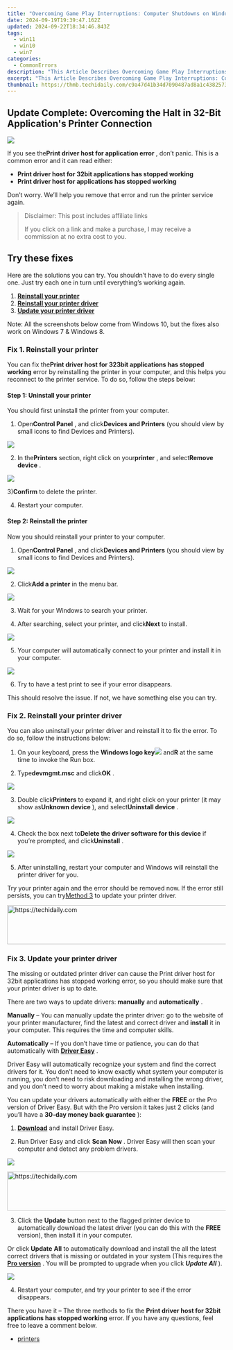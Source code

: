 ```yaml
---
title: "Overcoming Game Play Interruptions: Computer Shutdowns on Windows OS"
date: 2024-09-19T19:39:47.162Z
updated: 2024-09-22T18:34:46.843Z
tags:
  - win11
  - win10
  - win7
categories:
  - CommonErrors
description: "This Article Describes Overcoming Game Play Interruptions: Computer Shutdowns on Windows OS"
excerpt: "This Article Describes Overcoming Game Play Interruptions: Computer Shutdowns on Windows OS"
thumbnail: https://thmb.techidaily.com/c9a47d41b34d7090487ad8a1c43825738349119fb1ee83a9d9a5c2d8f590e22f.jpg
---
```


## Update Complete: Overcoming the Halt in 32-Bit Application's Printer Connection

![](https://images.drivereasy.com/wp-content/uploads/2018/04/img_5ae1531b10f45.png)

 If you see the**Print driver host for application error** , don’t panic. This is a common error and it can read either:

* **Print driver host for 32bit applications has stopped working**
* **Print driver host for applications has stopped working**

 Don’t worry. We’ll help you remove that error and run the printer service again.

>  Disclaimer: This post includes affiliate links
>
>  If you click on a link and make a purchase, I may receive a commission at no extra cost to you.
>

## Try these fixes

 Here are the solutions you can try. You shouldn’t have to do every single one. Just try each one in turn until everything’s working again.

1. [**Reinstall your printer**](https://tools.techidaily.com/drivereasy/download/)
2. [**Reinstall your printer driver**](https://tools.techidaily.com/drivereasy/download/)
3. [**Update your printer driver**](https://tools.techidaily.com/drivereasy/download/)

 Note: All the screenshots below come from Windows 10, but the fixes also work on Windows 7 & Windows 8.

### Fix 1\. Reinstall your printer

 You can fix the**Print driver host for 323bit applications has stopped working** error by reinstalling the printer in your computer, and this helps you reconnect to the printer service. To do so, follow the steps below:

#### Step 1: Uninstall your printer

You should first uninstall the printer from your computer.

 1) Open**Control Panel** , and click**Devices and Printers** (you should view by small icons to find Devices and Printers).

![](https://images.drivereasy.com/wp-content/uploads/2018/04/img_5ae155061b9aa.png)

 2) In the**Printers** section, right click on your**printer** , and select**Remove device** .

![](https://images.drivereasy.com/wp-content/uploads/2018/04/img_5ae155dae8d27.jpg)

 3)**Confirm** to delete the printer.

4) Restart your computer.

#### Step 2: Reinstall the printer

Now you should reinstall your printer to your computer.

 1) Open**Control Panel** , and click**Devices and Printers** (you should view by small icons to find Devices and Printers).

![](https://images.drivereasy.com/wp-content/uploads/2018/04/img_5ae155061b9aa.png)

 2) Click**Add a printer** in the menu bar.

![](https://images.drivereasy.com/wp-content/uploads/2018/04/img_5ae16c4e6d68c.png)

3) Wait for your Windows to search your printer.

4) After searching, select your printer, and click**Next** to install.

![](https://images.drivereasy.com/wp-content/uploads/2018/04/img_5ae16cce058a8.png)

 5) Your computer will automatically connect to your printer and install it in your computer.

![](https://images.drivereasy.com/wp-content/uploads/2018/04/img_5ae16d03d720a.png)

6) Try to have a test print to see if your error disappears.

 This should resolve the issue. If not, we have something else you can try.

### Fix 2\. Reinstall your printer driver

 You can also uninstall your printer driver and reinstall it to fix the error. To do so, follow the instructions below:

 1) On your keyboard, press the **Windows logo key![](https://images.drivereasy.com/wp-content/uploads/2017/09/img_59b0b16974940.png)**  and**R** at the same time to invoke the Run box.

 2) Type**devmgmt.msc** and click**OK** .

![](https://images.drivereasy.com/wp-content/uploads/2018/04/img_5ae16dab47de2.png)

 3) Double click**Printers** to expand it, and right click on your printer (it may show as**Unknown device** ), and select**Uninstall device** .

![](https://images.drivereasy.com/wp-content/uploads/2018/04/img_5ae170cd9723f.png)

 4) Check the box next to**Delete the driver software for this device** if you’re prompted, and click**Uninstall** .

![](https://images.drivereasy.com/wp-content/uploads/2018/04/img_5ae17154337fb.png)

 5) After uninstalling, restart your computer and Windows will reinstall the printer driver for you.

 Try your printer again and the error should be removed now. If the error still persists, you can try[Method 3](https://tools.techidaily.com/drivereasy/download/) to update your printer driver.

<!-- affiliate ads begin -->
<a href="https://appsumo.8odi.net/c/5597632/2137394/7443" target="_top" id="2137394">
  <img src="//a.impactradius-go.com/display-ad/7443-2137394" border="0" alt="https://techidaily.com" width="600" height="90"/>
</a>
<img height="0" width="0" src="https://appsumo.8odi.net/i/5597632/2137394/7443" style="position:absolute;visibility:hidden;" border="0" />
<!-- affiliate ads end -->

### Fix 3\. Update your printer driver

 The missing or outdated printer driver can cause the Print driver host for 32bit applications has stopped working error, so you should make sure that your printer driver is up to date.

 There are two ways to update drivers: **manually**   and **automatically** .

**Manually**   – You can manually update the printer driver: go to the website of your printer manufacturer, find the latest and correct driver and **install**   it in your computer. This requires the time and computer skills.

**Automatically**   – If you don’t have time or patience, you can do that automatically with **[Driver Easy](https://tools.techidaily.com/drivereasy/download/)**  .

 Driver Easy will automatically recognize your system and find the correct drivers for it. You don’t need to know exactly what system your computer is running, you don’t need to risk downloading and installing the wrong driver, and you don’t need to worry about making a mistake when installing.

 You can update your drivers automatically with either the **FREE**   or the Pro version of Driver Easy. But with the Pro version it takes just 2 clicks (and you’ll have a **30-day money back guarantee** ):

 1) **[Download](https://tools.techidaily.com/drivereasy/download/)**  and install Driver Easy.

 2) Run Driver Easy and click **Scan Now** . Driver Easy will then scan your computer and detect any problem drivers.

![](https://images.drivereasy.com/wp-content/uploads/2018/03/img_5abdd74d18191.png)

<!-- affiliate ads begin -->
<a href="https://unicoeye.pxf.io/c/5597632/2134248/18498" target="_top" id="2134248">
  <img src="//a.impactradius-go.com/display-ad/18498-2134248" border="0" alt="https://techidaily.com" width="728" height="90"/>
</a>
<img height="0" width="0" src="https://unicoeye.pxf.io/i/5597632/2134248/18498" style="position:absolute;visibility:hidden;" border="0" />
<!-- affiliate ads end -->

 3) Click the **Update**   button next to the flagged printer device to automatically download the latest driver (you can do this with the **FREE**   version), then install it in your computer.

 Or click **Update**  **All**   to automatically download and install the all the latest correct drivers that is missing or outdated in your system (This requires the **[Pro version](https://tools.techidaily.com/drivereasy/download/)**  . You will be prompted to upgrade when you click _**Update All**_ ).

![](https://images.drivereasy.com/wp-content/uploads/2018/04/img_5ae1720acdb02.jpg)

 4) Restart your computer, and try your printer to see if the error disappears.

 There you have it – The three methods to fix the **Print driver host for 32bit applications has stopped working** error. If you have any questions, feel free to leave a comment below.

* [printers](https://tools.techidaily.com/drivereasy/download/)

<ins class="adsbygoogle"
     style="display:block"
     data-ad-format="autorelaxed"
     data-ad-client="ca-pub-7571918770474297"
     data-ad-slot="1223367746"></ins>

<ins class="adsbygoogle"
     style="display:block"
     data-ad-client="ca-pub-7571918770474297"
     data-ad-slot="8358498916"
     data-ad-format="auto"
     data-full-width-responsive="true"></ins>



